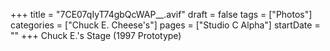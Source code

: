 +++
title = "7CE07qIyT74gbQcWAP__.avif"
draft = false
tags = ["Photos"]
categories = ["Chuck E. Cheese's"]
pages = ["Studio C Alpha"]
startDate = ""
+++
Chuck E.'s Stage (1997 Prototype)
